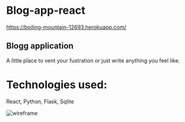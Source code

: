 # Blog-app-react

https://boiling-mountain-12693.herokuapp.com/

## Blogg application 
A little place to vent your fustration or just write anything you feel like.

# Technologies used:
React, Python, Flask, Sqlite 

![wireframe](https://i.imgur.com/PwhS28u.png)



